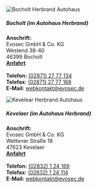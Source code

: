 
<div class="row no-gutters">
    <div class="card abstand border-secondary">
        <div class="col-md-4">
            <img src="{{ "/assets/img/AutohausBocholt.jpg?v=" | append: site.github.build_revision | relative_url }}" class="card-img" alt="Bocholt Herbrand Autohaus">
        </div>
        <div class="col-md-8">
            <div class="card-body">
            <h5 class="card-title">Bocholt (im Autohaus Herbrand)</h5>
                <p class="card-text">
                    <strong>Anschrift:</strong><br>
                    Evosec GmbH & Co. KG<br>
                    Westend 38-40<br>
                    46399 Bocholt<br>
                    <strong><a href="https://www.google.de/maps?f=q&source=s_q&hl=de&geocode&q=Westend+38-40,+Bocholt&aq&sll=51.151786,10.415039&sspn=13.523402,39.506836&
                    ie=UTF8&hq&hnear=Westend+38,+Bocholt+46399+Bocholt,+Borken,+Nordrhein-Westfalen&ll=51.83941,6.603363&spn=0.006496,0.01929&z=16&iwloc=A">Anfahrt</a></strong><br>
                    <br>
                    <strong>Telefon:</strong> <a href="tel:(02871) 27 77 134">(02871) 27 77 134</a><br>
                    <strong>Telefax:</strong> <a href="fax:(02871) 27 77 168">(02871) 27 77 168</a><br>
                    <strong>E-Mail:</strong> <a href="mailto:webkontakt@evosec.de">webkontakt@evosec.de</a><br>
                </p>
            </div>
        </div>
        <div class="card abstand">            
            <div class="col-md-4">
                <img src="{{ "/assets/img/AutohausKevelaer.jpg?v=" | append: site.github.build_revision | relative_url }}" class="card-img" alt="Kevelear Herbrand Autohaus">
            </div>
            <div class="col-md-8">
                <div class="card-body">
                <h5 class="card-title">Kevelaer (im Autohaus Herbrand)</h5>
                    <p class="card-text">
                        <strong>Anschrift:</strong><br>
                        Evosec GmbH & Co. KG<br>
                        Wettener Straße 18<br>
                        47623 Kevelaer<br>
                        <strong><a href="https://www.google.de/maps?f=q&source=s_q&hl=de&geocode&q=Wettener+Stra%C3%9Fe+18,+Kevelaer&aq&sll=51.621427,6.720886&sspn=0.835566,2.469177&ie=UTF8&hq&hnear=Wettener+Stra%C3%9Fe+18,+Kevelaer+47623+Kevelaer,+Kleve,+Nordrhein-Westfalen&ll=51.58319,6.254869&spn=0.006533,0.01929&z=16&iwloc=A">Anfahrt</a></strong><br>
                        <br>
                        <strong>Telefon:</strong> <a href="tel:(02832) 1 24 169">(02832) 1 24 169</a><br>
                        <strong>Telefax:</strong> <a href="fax:(02832) 1 24 114">(02832) 1 24 114</a><br>
                        <strong>E-Mail:</strong> <a href="mailto:webkontakt@evosec.de">webkontakt@evosec.de</a><br>
                    </p>
                </div>
            </div>
        </div>
    </div>
</div>
